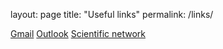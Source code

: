 layout: page
title: "Useful links"
permalink: /links/


[Gmail](mail.google.com)
[Outlook](mail.outlook.com)
[Scientific network](glados.rocks/console)
